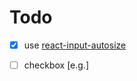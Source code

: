 # Todo

- [x] use [react-input-autosize](https://github.com/JedWatson/react-input-autosize)

- [ ] checkbox [e.g.]
